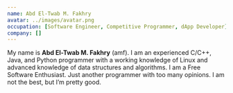 ```yaml
---
name: Abd El-Twab M. Fakhry
avatar: ../images/avatar.png
occupation: [Software Engineer, Competitive Programmer, dApp Developer]
company: []
---
```


My name is <strong>Abd El-Twab M. Fakhry</strong> (amf). I am an experienced C/C++, Java, and Python programmer with a working knowledge of Linux and advanced knowledge of data structures and algorithms. I am a Free Software Enthusiast. Just another programmer with too many opinions. I am not the best, but I’m pretty good.
